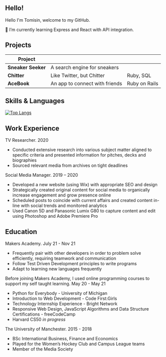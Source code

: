 ## Hello!

Hello I'm Tomisin, welcome to my GitHub.

🌱 I’m currently learning Express and React with API integration.

Projects
----

| **Project**            |                                       |               |
| ---------------------- | ------------------------------------- | ------------- |
| **Sneaker Seeker**     | A search engine for sneakers          |               |
| **Chitter**            | Like Twitter, but Chitter             | Ruby, SQL     |
| **AceBook**            | An app to connect with friends        | Ruby on Rails |


Skills & Languages
----

[![Top Langs](https://github-readme-stats.vercel.app/api/top-langs/?username=tomisinj&layout=compact)](https://github.com/anuraghazra/github-readme-stats)

Work Experience
----

TV Researcher. 2020
- Conducted extensive research into various subject matter aligned to specific criteria and presented information for pitches, decks and biographies
- Sourced relevant media from archives on tight deadlines

Social Media Manager. 2019 – 2020
- Developed a new website (using Wix) with appropriate SEO and design
- Strategically created original content for social media to organically increase engagement and grow presence online
- Scheduled posts to coincide with current affairs and created content in-line with social trends and monitored analytics
- Used Canon 5D and Panasonic Lumix G80 to capture content and edit using Photoshop and Adobe Premiere Pro

Education
----

Makers Academy. 
July 21 - Nov 21

- Frequently pair with other developers in order to problem solve efficiently, requiring teamwork and communication
- Follow Test Driven Development principles to write programs
- Adapt to learning new languages frequently

Before joining Makers Academy, I used online programming courses to support my self taught learning.
May 20 - May 21

- Python for Everybody - University of Michigan
- Introduction to Web Development - Code First:Girls
- Technology Internship Experience - Bright Network
- Responsive Web Design, JavaScript Algorithms and Data Structure Certifications - freeCodeCamp
- Harvard CS50 _in progress_

The University of Manchester.
2015 - 2018

- BSc International Business, Finance and Economics
- Played for the Women’s Hockey Club and Campus League teams
- Member of the Media Society
